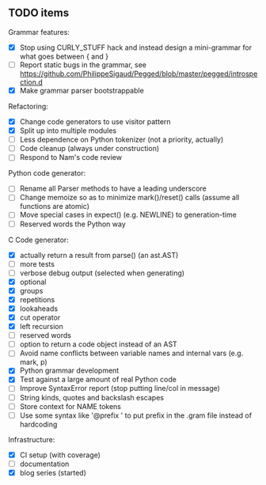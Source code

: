 TODO items
----------

Grammar features:

- [x] Stop using CURLY_STUFF hack and instead design a mini-grammar for what goes between { and }
- [ ] Report static bugs in the grammar,
      see https://github.com/PhilippeSigaud/Pegged/blob/master/pegged/introspection.d
- [x] Make grammar parser bootstrappable

Refactoring:

- [x] Change code generators to use visitor pattern
- [x] Split up into multiple modules
- [ ] Less dependence on Python tokenizer (not a priority, actually)
- [ ] Code cleanup (always under construction)
- [ ] Respond to Nam's code review

Python code generator:

- [ ] Rename all Parser methods to have a leading underscore
- [ ] Change memoize so as to minimize mark()/reset() calls (assume all functions are atomic)
- [ ] Move special cases in expect() (e.g. NEWLINE) to generation-time
- [ ] Reserved words the Python way

C Code generator:

- [x] actually return a result from parse() (an ast.AST)
- [ ] more tests
- [ ] verbose debug output (selected when generating)
- [x] optional
- [x] groups
- [x] repetitions
- [x] lookaheads
- [x] cut operator
- [x] left recursion
- [ ] reserved words
- [ ] option to return a code object instead of an AST
- [ ] Avoid name conflicts between variable names and internal vars (e.g. mark, p)
- [x] Python grammar development
- [x] Test against a large amount of real Python code
- [ ] Improve SyntaxError report (stop putting line/col in message)
- [ ] String kinds, quotes and backslash escapes
- [ ] Store context for NAME tokens
- [ ] Use some syntax like '@prefix <string>' to put prefix in the .gram file instead of hardcoding

Infrastructure:

- [x] CI setup (with coverage)
- [ ] documentation
- [x] blog series (started)
